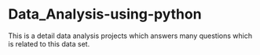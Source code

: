 # Data_Analysis-using-python
This is a detail data analysis projects which answers many questions which is related to this data set.
